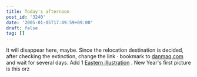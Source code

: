 ```yaml
---
title: Today's afternoon
post_id: '3240'
date: '2005-01-05T17:49:59+09:00'
draft: false
tag: []
---
```


It will disappear here, maybe. Since the relocation destination is decided, after checking the extinction, change the link · bookmark to [danmaq.com](/) and wait for several days. Add 1 [Eastern illustration](/3239) . New Year's first picture is this orz